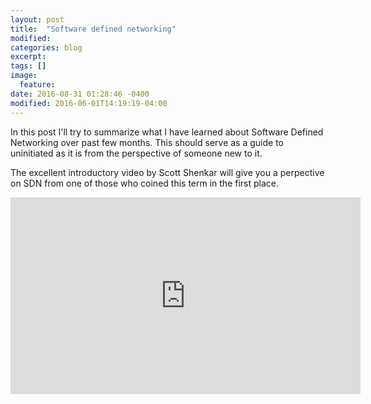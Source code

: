 ```yaml
---
layout: post
title:  "Software defined networking"
modified:
categories: blog
excerpt:
tags: []
image:
  feature:
date: 2016-08-31 01:28:46 -0400
modified: 2016-06-01T14:19:19-04:00
---
```


In this post I'll try to summarize what I have learned about Software 
Defined Networking over past few months. This should serve as a guide to 
uninitiated as it is from the perspective of someone new to it. 

The excellent introductory video by Scott Shenkar will give you a perpective on 
SDN from one of those who coined this term in the first place.
<iframe width="560" height="315" src="https://www.youtube.com/embed/WabdXYzCAOU" frameborder="0" allowfullscreen></iframe>

